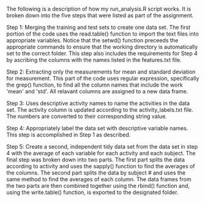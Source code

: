The following is a description of how my run_analysis.R script works. It is broken down into the five steps that were listed as part of the assignment. 

Step 1: Merging the training and test sets to create one data set. 
  The first portion of the code uses the read.table() function to import the text files into appropriate variables. Notice that the setwd() function preceeds the appropriate commands to ensure that the working directory is automatically set to the correct folder. This step also includes the requirements for Step 4 by ascribing the columns with the names listed in the features.txt file. 
  
Step 2: Extracting only the measurements for mean and standard deviation for measurement. 
  This part of the code uses regular expression, specifically the grep() function, to find all the column names that include the work 'mean' and 'std'. All relavant columns are assigned to a new data frame. 
  
Step 3: Uses descriptive activity names to name the activities in the data set. 
  The activity column is updated according to the activity_labels.txt file. The numbers are converted to their corresponding string value. 
  
Step 4: Appropriately label the data set with descriptive variable names.   This step is accomplished in Step 1 as described. 

Step 5: Create a second, independent tidy data set from the data set in step 4 with the average of each variable for each activity and each subject. 
  The final step was broken down into two parts. The first part splits the data according to activity and uses the sapply() function to find the averages of the columns. The second part splits the data by subject # and uses the same method to find the averages of each column. The data frames from the two parts are then combined together using the rbind() function and, using the write.table() function, is exported to the designated folder. 

